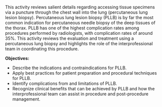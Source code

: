 This activity reviews salient details regarding accessing tissue specimens via a puncture through the chest wall into the lung (percutaneous lung lesion biopsy). Percutaneous lung lesion biopsy (PLLB) is by far the most common indication for percutaneous needle biopsy of the deep tissues of the thorax. PLLB has one of the highest complication rates among procedures performed by radiologists, with complication rates of around 35%. This activity reviews the evaluation and treatment using a percutaneous lung biopsy and highlights the role of the interprofessional team in coordinating this procedure.

**Objectives:**
- Describe the indications and contraindications for PLLB.
- Apply best practices for patient preparation and procedural techniques for PLLB.
- Identify complications from and limitations of PLLB.
- Recognize clinical benefits that can be achieved by PLLB and how the interprofessional team can assist in procedure and post-procedure management.